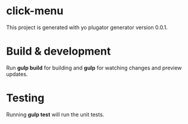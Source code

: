 # click-menu

This project is generated with yo plugator generator version 0.0.1.

# Build & development

Run **gulp build** for building and **gulp** for watching changes and preview updates.

# Testing

Running **gulp test** will run the unit tests.